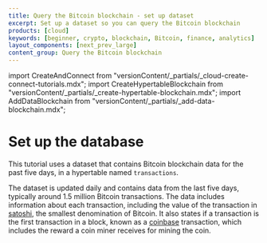 ```yaml
---
title: Query the Bitcoin blockchain - set up dataset
excerpt: Set up a dataset so you can query the Bitcoin blockchain
products: [cloud]
keywords: [beginner, crypto, blockchain, Bitcoin, finance, analytics]
layout_components: [next_prev_large]
content_group: Query the Bitcoin blockchain
---
```


import CreateAndConnect from "versionContent/_partials/_cloud-create-connect-tutorials.mdx";
import CreateHypertableBlockchain from "versionContent/_partials/_create-hypertable-blockchain.mdx";
import AddDataBlockchain from "versionContent/_partials/_add-data-blockchain.mdx";

# Set up the database

This tutorial uses a dataset that contains Bitcoin blockchain data for
the past five days, in a hypertable named `transactions`.

<Collapsible heading="Create a Timescale service and connect to your service" defaultExpanded={false}>

<CreateAndConnect/>

</Collapsible>

<Collapsible heading="The dataset" defaultExpanded={false}>

The dataset is updated daily and contains data from the last five days,
typically around 1.5 million Bitcoin transactions. The data includes information
about each transaction, including the value of the transaction in
[satoshi][satoshi-def], the smallest denomination of Bitcoin. It also states if
a transaction is the first transaction in a block, known as a
[coinbase][coinbase-def] transaction, which includes the reward a coin miner
receives for mining the coin.

<CreateHypertableBlockchain />

<AddDataBlockchain />

</Collapsible>

[satoshi-def]: https://www.pcmag.com/encyclopedia/term/satoshi
[coinbase-def]: https://www.pcmag.com/encyclopedia/term/coinbase-transaction
